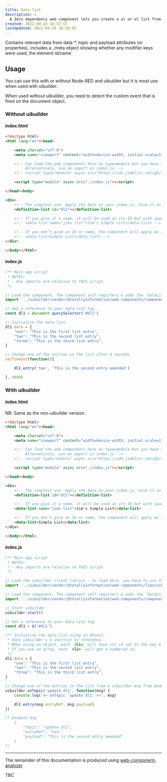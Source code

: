 ```yaml
---
title: data-list
description: >
  A Zero dependency web component lets you create a ul or ol list from a JavaScript object or array.
created: 2022-04-24 16:57:57
lastUpdated: 2022-04-24 16:58:02
---
```


Contains relevant data from data-*, topic and payload attributes (or properties),
includes a _meta object showing whether any modifier keys were used, the element id/name

## Usage

You can use this with or without Node-RED and uibuilder but it is most use when used with uibuilder.

When used without uibuilder, you need to detect the custom event that is fired on the document object.

### Without uibuilder

#### index.html

```html
<!doctype html>
<html lang="en"><head>

    <meta charset="utf-8">
    <meta name="viewport" content="width=device-width, initial-scale=1">

    <!-- Can load the web components here as type=module but you have to load everything in the right order.
         Alternatively, use an import in index.js -->
    <!-- <script type="module" async src="https://cdn.jsdelivr.net/gh/totallyinformation/web-components@main/components/button-send.js"></script> -->

    <script type="module" async src="./index.js"></script> 

</head><body>

<div>
    <!-- The simplest use. Apply the data in your index.js. Give it an ID to make it easier to reference. -->
    <definition-list id="dl1"></definition-list>

    <!-- If you give it a name, it will be used as its ID but with spaces replace with underscores. -->
    <!-- <data-list name="jims list">Jim's Simple List</data-list> -->

    <!-- If you don't give an ID or name, the component will apply an ID for you. -->
    <!-- <data-list>Simple List</data-list> -->
</div>

</body></html>
```

#### index.js

```js
/** Main app script
 * NOTES: 
 * - Any imports are relative to THIS script.
 */

// Load the component. The component self-registers & adds the `DataList` object to the `window` global.
import '../uibuilder/vendor/@totallyinformation/web-components/components/data-list.js'

// Get a reference to your data-list tag
const dl1 = document.querySelector('#dl1')

// Initialise the data-list.
dl1.data = {
    "one": "This is the first list entry",
    "two": "This is the second list entry",
    "three": "This is the third list entry",
}

// Change one of the entries in the list after 4 seconds
setTimeout(function(){

    dl1.entry('two', 'This is the second entry amended')

}, 4000)
```

### With uibuilder

#### index.html

NB: Same as the non-uibuilder version.

```html
<!doctype html>
<html lang="en"><head>

    <meta charset="utf-8">
    <meta name="viewport" content="width=device-width, initial-scale=1">

    <!-- Can load the web components here as type=module but you have to load everything in the right order.
         Alternatively, use an import in index.js -->
    <!-- <script type="module" async src="https://cdn.jsdelivr.net/gh/totallyinformation/web-components@main/components/button-send.js"></script> -->

    <script type="module" async src="./index.js"></script> 

</head><body>

<div>
    <!-- The simplest use. Apply the data in your index.js. Give it an ID to make it easier to reference. -->
    <definition-list id="dl1"></definition-list>

    <!-- If you give it a name, it will be used as its ID but with spaces replace with underscores. -->
    <data-list name="jims list">Jim's Simple List</data-list>

    <!-- If you don't give an ID or name, the component will apply an ID for you. -->
    <data-list>Simple List</data-list>
</div>

</body></html>
```

#### index.js

```js
/** Main app script
 * NOTES: 
 * - Any imports are relative to THIS script.
 */

// Load the uibuilder client library - to load here, you have to use the module version.
import '../uibuilder/vendor/@totallyinformation/web-components/libs/uibuilder.module.js'  // Does NOT LOAD any exports

// Load the component. The component self-registers & adds the `DataList` object to the `window` global.
import '../uibuilder/vendor/@totallyinformation/web-components/components/data-list.js'

// Start uibuilder
uibuilder.start()

// Get a reference to your data-list tag
const dl1 = $('#dl1')

/** Initialise the data-list using an Object.
 * Uses uibuilder's $ shortcut to reference.
 * When using an object, each `<li>` will have its id set to the key & the slot text to the value.
 * If you use an array, each `<li>` will get a numbered id.
 */
dl1.data = {
    "one": "This is the first list entry",
    "two": "This is the second list entry",
    "three": "This is the third list entry",
}

// Change one of the entries in the list from a uibuilder msg from Node-RED
uibuilder.onTopic('update dl1', function(msg) {
    console.log('>> onTopic `update dl1` >>', msg)

    dl1.entry(msg.entryRef, msg.payload)
})

/* Example msg
    {
        "topic": "update dl1",
        "entryRef": "two",
        "payload": "This is the second entry amended"
    }
*/
```

----

The remainder of this documentation is produced using [web-component-analyzer](https://github.com/runem/web-component-analyzer#-how-to-document-your-components-using-jsdoc)

TBC
